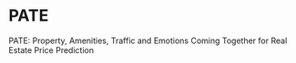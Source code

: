 # PATE
PATE: Property, Amenities, Traffic and Emotions Coming Together for Real Estate Price Prediction
